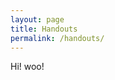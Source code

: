 ```yaml
---
layout: page
title: Handouts
permalink: /handouts/
---
```


Hi! woo!


[jekyll-organization]: https://github.com/jekyll
